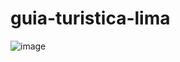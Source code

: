 # guia-turistica-lima

![image](https://github.com/user-attachments/assets/9f6aef91-b934-47f7-b30b-b96fa02d30c3)

